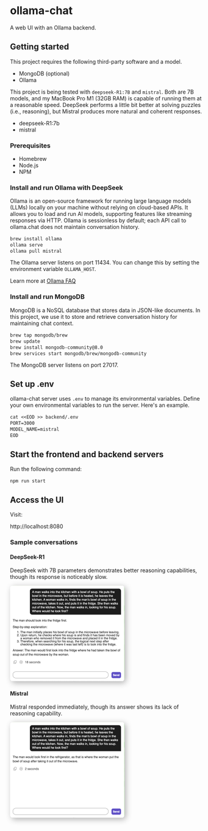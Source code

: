 # ollama-chat

A web UI with an Ollama backend.

## Getting started

This project requires the following third-party software and a model.

- MongoDB (optional)
- Ollama

This project is being tested with `deepseek-R1:7B` and `mistral`. Both are 7B models, and my MacBook Pro M1 (32GB RAM) is capable of running them at a reasonable speed. DeepSeek performs a little bit better at solving puzzles (i.e., reasoning), but Mistral produces more natural and coherent responses.

- deepseek-R1:7b
- mistral

### Prerequisites

- Homebrew
- Node.js
- NPM

### Install and run Ollama with DeepSeek

Ollama is an open-source framework for running large language models (LLMs) locally on your machine without relying on cloud-based APIs. It allows you to load and run AI models, supporting features like streaming responses via HTTP. Ollama is sessionless by default; each API call to ollama.chat does not maintain conversation history.

```
brew install ollama
ollama serve
ollama pull mistral
```

The Ollama server listens on port 11434. You can change this by setting the environment variable `OLLAMA_HOST`.

Learn more at [Ollama FAQ](https://github.com/ollama/ollama/blob/main/docs/faq.md)

### Install and run MongoDB

MongoDB is a NoSQL database that stores data in JSON-like documents. In this project, we use it to store and retrieve conversation history for maintaining chat context.

```
brew tap mongodb/brew
brew update
brew install mongodb-community@8.0
brew services start mongodb/brew/mongodb-community
```

The MongoDB server listens on port 27017.

## Set up .env

ollama-chat server uses `.env` to manage its environmental variables. Define your own environmental variables to run the server. Here's an example.

```
cat <<EOD >> backend/.env
PORT=3000
MODEL_NAME=mistral
EOD
```

## Start the frontend and backend servers

Run the following command:

```
npm run start
```

## Access the UI

Visit:

http://localhost:8080

### Sample conversations

#### DeepSeek-R1

DeepSeek with 7B parameters demonstrates better reasoning capabilities, though its response is noticeably slow.

<picture>
  <source
    srcset="docs/images/puzzle-deepseek-R1-7b-dark.png"
    media="(prefers-color-scheme: dark)">
  <img
    src="docs/images/puzzle-deepseek-R1-7b-light.png"
    style="box-shadow: 0.25rem .25rem 1rem rgba(0,0,0,0.3); border-radius: 0.5rem;"
    width="300"
    alt="User prompt: 'A man walks into the kitchen with a bowl of soup. He puts the bowl in the microwave, but before it is heated, he leaves the kitchen. A woman walks in, finds the man’s bowl of soup in the microwave, takes it out, and puts it in the fridge. She then walks out of the kitchen. Now, the man walks in, looking for his soup. Where would he look first?' DeepSeek's response: 'The man should look into the fridge first.  Step-by-step explanation: 1. The man initially places his bowl of soup in the microwave before leaving. 2. Upon return, he checks where his soup is and finds it has been moved by a woman who removed it from the microwave and placed it in the fridge. 3. Therefore, when searching for his soup, the logical next step after checking the microwave (where it was last left) is to look into the fridge. Answer: The man would first look into the fridge where he had taken the bowl of soup out of the microwave by the woman.'">
</picture>

#### Mistral

Mistral responded immediately, though its answer shows its lack of reasoning capability.

<picture>
  <source
    srcset="docs/images/puzzle-mistral-dark.png"
    media="(prefers-color-scheme: dark)">
  <img
    src="docs/images/puzzle-mistral-light.png"
    style="box-shadow: 0.25rem .25rem 1rem rgba(0,0,0,0.3); border-radius: 0.5rem;"
    width="300"
    alt="User prompt: 'A man walks into the kitchen with a bowl of soup. He puts the bowl in the microwave, but before it is heated, he leaves the kitchen. A woman walks in, finds the man’s bowl of soup in the microwave, takes it out, and puts it in the fridge. She then walks out of the kitchen. Now, the man walks in, looking for his soup. Where would he look first?' Mistral's response: 'The man would look first in the refrigerator, as that is where the woman put the bowl of soup after taking it out of the microwave.'">
</picture>
